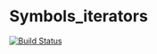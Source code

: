 # Symbols_iterators
[![Build Status](https://ci.appveyor.com/api/projects/status/github/llstudent83/Symbols_iterators)](https://ci.appveyor.com/api/projects/status/github/llstudent83/Symbols_iterators)

